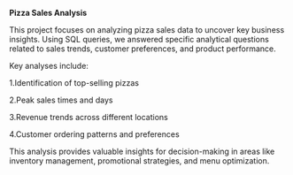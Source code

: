 **Pizza Sales Analysis**

This project focuses on analyzing pizza sales data to uncover key business insights. Using SQL queries, we answered specific analytical questions related to sales trends, customer preferences, and product performance. 

Key analyses include:

1.Identification of top-selling pizzas

2.Peak sales times and days

3.Revenue trends across different locations

4.Customer ordering patterns and preferences

This analysis provides valuable insights for decision-making in areas like inventory management, promotional strategies, and menu optimization.
